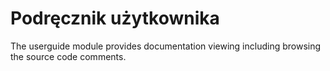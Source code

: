# Podręcznik użytkownika

The userguide module provides documentation viewing including browsing the source code comments.
